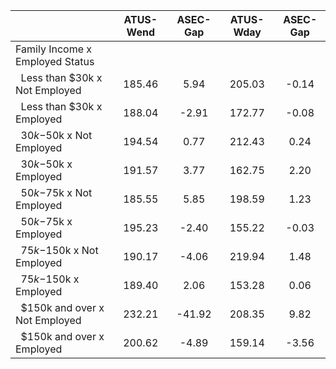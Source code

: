 
|                      |    ATUS-Wend |     ASEC-Gap |    ATUS-Wday |     ASEC-Gap |
| -------------------- | :----------: | :----------: | :----------: | :----------: |
| Family Income x Employed Status |              |              |              |              |
| &nbsp;&nbsp;Less than $30k x Not Employed |       185.46 |         5.94 |       205.03 |        -0.14 |
| &nbsp;&nbsp;Less than $30k x Employed |       188.04 |        -2.91 |       172.77 |        -0.08 |
| &nbsp;&nbsp;$30k-$50k x Not Employed |       194.54 |         0.77 |       212.43 |         0.24 |
| &nbsp;&nbsp;$30k-$50k x Employed |       191.57 |         3.77 |       162.75 |         2.20 |
| &nbsp;&nbsp;$50k-$75k x Not Employed |       185.55 |         5.85 |       198.59 |         1.23 |
| &nbsp;&nbsp;$50k-$75k x Employed |       195.23 |        -2.40 |       155.22 |        -0.03 |
| &nbsp;&nbsp;$75k-$150k x Not Employed |       190.17 |        -4.06 |       219.94 |         1.48 |
| &nbsp;&nbsp;$75k-$150k x Employed |       189.40 |         2.06 |       153.28 |         0.06 |
| &nbsp;&nbsp;$150k and over x Not Employed |       232.21 |       -41.92 |       208.35 |         9.82 |
| &nbsp;&nbsp;$150k and over x Employed |       200.62 |        -4.89 |       159.14 |        -3.56 |


